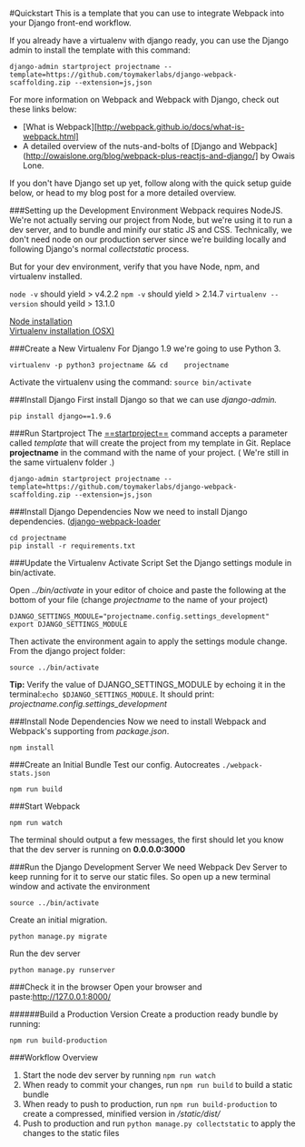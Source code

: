 
#Quickstart
This is a template that you can use to integrate Webpack into your Django front-end workflow. 

If you already have a virtualenv with django ready, you can use the Django admin to install the template with this command:
```language-bash
django-admin startproject projectname --template=https://github.com/toymakerlabs/django-webpack-scaffolding.zip --extension=js,json
```

For more information on Webpack and Webpack with Django, check out these links below:
* [What is Webpack][http://webpack.github.io/docs/what-is-webpack.html]
* A detailed overview of the nuts-and-bolts of [Django and Webpack](http://owaislone.org/blog/webpack-plus-reactjs-and-django/] by Owais Lone.


If you don't have Django set up yet, follow along with the quick setup guide below, or head to my blog post for a more detailed overview.

###Setting up the Development Environment
Webpack requires NodeJS. We're not actually serving our project from Node, but we're using it to run a dev server, and to bundle and minify our static JS and CSS. Technically, we don't need node on our production server since we're building locally and following Django's normal *collectstatic* process.

But for your dev environment, verify that you have Node, npm, and virtualenv installed.

`node -v`
should yield > v4.2.2
`npm -v`
should yield > 2.14.7
`virtualenv --version`
should yeild > 13.1.0

[Node installation](https://docs.npmjs.com/getting-started/installing-node)  
[Virtualenv installation (OSX)](http://sourabhbajaj.com/mac-setup/Python/virtualenv.html)

###Create a New Virtualenv
For Django 1.9 we're going to use Python 3. 
```language-bash
virtualenv -p python3 projectname && cd    projectname
```

Activate the virtualenv using the command:
`source bin/activate`

###Install Django
First install Django so that we can use *django-admin.*
```language-bash
pip install django==1.9.6
```

###Run Startproject
The [==startproject==](https://docs.djangoproject.com/en/1.9/ref/django-admin/#startproject) command accepts a parameter called *template* that will create the project from my template in Git. Replace **projectname** in the command with the name of your project. ( We're still in the same virtualenv folder .)

```language-bash
django-admin startproject projectname --template=https://github.com/toymakerlabs/django-webpack-scaffolding.zip --extension=js,json
```


###Install Django Dependencies
Now we need to install Django dependencies. ([django-webpack-loader](https://github.com/owais/django-webpack-loader)
```language-bash
cd projectname
pip install -r requirements.txt
```

###Update the Virtualenv Activate Script
Set the Django settings module in bin/activate.

Open *../bin/activate* in your editor of choice and paste the following at the bottom of your file (change *projectname* to the name of your project)

```language-bash
DJANGO_SETTINGS_MODULE="projectname.config.settings_development"
export DJANGO_SETTINGS_MODULE
```

Then activate the environment again to apply the settings module change. From the django project folder:

```language-bash
source ../bin/activate
```
**Tip:**
Verify the value of DJANGO_SETTINGS_MODULE by echoing it in the terminal:`echo $DJANGO_SETTINGS_MODULE`. It should print: *projectname.config.settings_development*


###Install Node Dependencies
Now we need to install Webpack and Webpack's supporting from *package.json*.


```language-bash
npm install
```

###Create an Initial Bundle
Test our config. Autocreates `./webpack-stats.json`


```language-bash
npm run build
```


###Start Webpack

```language-bash
npm run watch
```
The terminal should output a few messages, the first should let you know that the dev server is running on **0.0.0.0:3000** 

 

###Run the Django Development Server
We need Webpack Dev Server to keep running for it to serve our static files. So open up a new terminal window and activate the environment
```language-bash
source ../bin/activate
```
Create an initial migration.
```language-bash
python manage.py migrate
```
Run the dev server

```language-bash
python manage.py runserver
```



###Check it in the browser
Open your browser and paste:http://127.0.0.1:8000/

######Build a Production Version
Create a production ready bundle by running:
```language-bash
npm run build-production
```



###Workflow Overview

1. Start the node dev server by running `npm run watch`
2. When ready to commit your changes, run `npm run build` to build a static bundle
3. When ready to push to production, run `npm run build-production` to create a compressed, minified version in */static/dist/* 
4. Push to production and run `python manage.py collectstatic` to apply the changes to the static files






